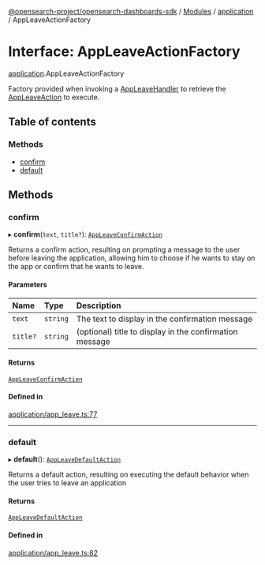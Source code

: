 [@opensearch-project/opensearch-dashboards-sdk](../README.md) / [Modules](../modules.md) / [application](../modules/application.md) / AppLeaveActionFactory

# Interface: AppLeaveActionFactory

[application](../modules/application.md).AppLeaveActionFactory

Factory provided when invoking a [AppLeaveHandler](../modules/application.md#appleavehandler) to retrieve the [AppLeaveAction](../modules/application.md#appleaveaction) to execute.

## Table of contents

### Methods

- [confirm](application.AppLeaveActionFactory.md#confirm)
- [default](application.AppLeaveActionFactory.md#default)

## Methods

### confirm

▸ **confirm**(`text`, `title?`): [`AppLeaveConfirmAction`](application.AppLeaveConfirmAction.md)

Returns a confirm action, resulting on prompting a message to the user before leaving the
application, allowing him to choose if he wants to stay on the app or confirm that he
wants to leave.

#### Parameters

| Name | Type | Description |
| :------ | :------ | :------ |
| `text` | `string` | The text to display in the confirmation message |
| `title?` | `string` | (optional) title to display in the confirmation message |

#### Returns

[`AppLeaveConfirmAction`](application.AppLeaveConfirmAction.md)

#### Defined in

[application/app_leave.ts:77](https://github.com/opensearch-project/opensearch-dashboards-sdk-js/blob/8190d60/lib/application/app_leave.ts#L77)

___

### default

▸ **default**(): [`AppLeaveDefaultAction`](application.AppLeaveDefaultAction.md)

Returns a default action, resulting on executing the default behavior when
the user tries to leave an application

#### Returns

[`AppLeaveDefaultAction`](application.AppLeaveDefaultAction.md)

#### Defined in

[application/app_leave.ts:82](https://github.com/opensearch-project/opensearch-dashboards-sdk-js/blob/8190d60/lib/application/app_leave.ts#L82)
